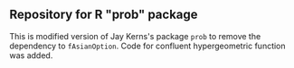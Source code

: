 ## Repository for R "prob" package

This is modified version of Jay Kerns's package `prob` to remove the dependency to `fAsianOption`. Code for confluent hypergeometric function was added.